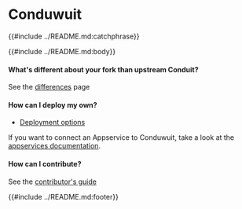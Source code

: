 # Conduwuit

{{#include ../README.md:catchphrase}}

{{#include ../README.md:body}}

#### What's different about your fork than upstream Conduit?

See the [differences](differences.md) page

#### How can I deploy my own?

- [Deployment options](deploying.md)

If you want to connect an Appservice to Conduwuit, take a look at the [appservices documentation](appservices.md).

#### How can I contribute?

See the [contributor's guide](contributing.md)

{{#include ../README.md:footer}}
